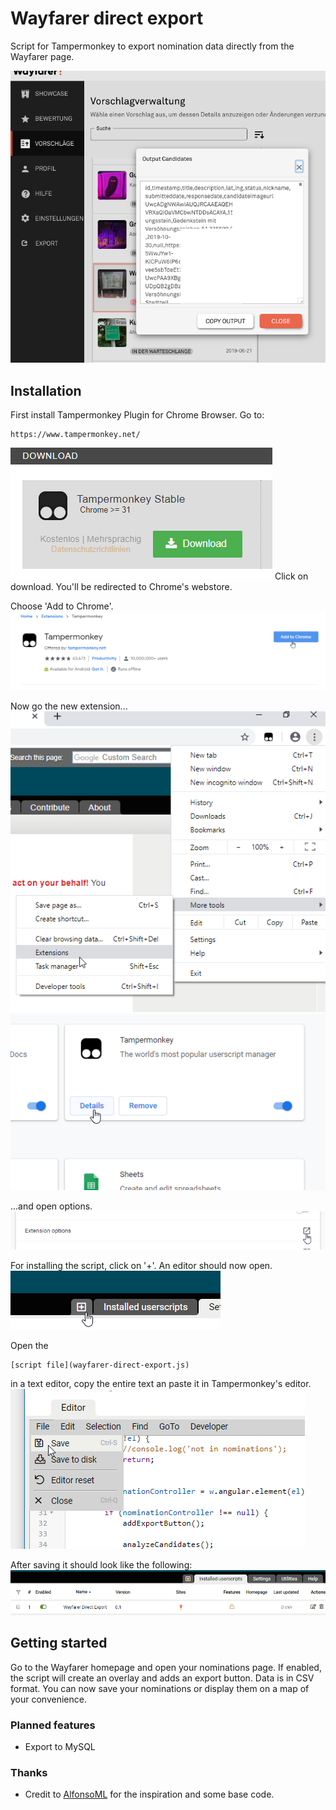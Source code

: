 # Wayfarer direct export

Script for Tampermonkey to export nomination data directly from the Wayfarer page.

![teaser](assets/teaser_1.png?raw=true)

## Installation

First install Tampermonkey Plugin for Chrome Browser. Go to:

```
https://www.tampermonkey.net/
```

![installation](assets/installation_1.png?raw=true)
Click on download. You'll be redirected to Chrome's webstore.

Choose 'Add to Chrome'.
![installation](assets/installation_2.png?raw=true)

Now go the new extension...
![installation](assets/installation_3.png?raw=true)
![installation](assets/installation_4.png?raw=true)

...and open options.
![installation](assets/installation_5.png?raw=true)

For installing the script, click on '+'. An editor should now open.
![installation](assets/installation_6.png?raw=true)

Open the 
```
[script file](wayfarer-direct-export.js)
```
in a text editor, copy the entire text an paste it in Tampermonkey's editor. 
![installation](assets/installation_7.png?raw=true)

After saving it should look like the following:
![installation](assets/installation_8.png?raw=true)


## Getting started

Go to the Wayfarer homepage and open your nominations page. If enabled, the script will create an overlay and adds an export button. Data is in CSV format. You can now save your nominations or display them on a map of your convenience.

### Planned features

* Export to MySQL 

### Thanks

* Credit to [AlfonsoML](https://gitlab.com/AlfonsoML) for the inspiration and some base code.